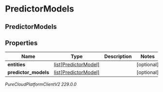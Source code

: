 # PredictorModels

## PredictorModels

## Properties

|Name | Type | Description | Notes|
|------------ | ------------- | ------------- | -------------|
| **entities** | [list[PredictorModel]](PredictorModel) |  | [optional] |
| **predictor_models** | [list[PredictorModel]](PredictorModel) |  | [optional] |



_PureCloudPlatformClientV2 229.0.0_

